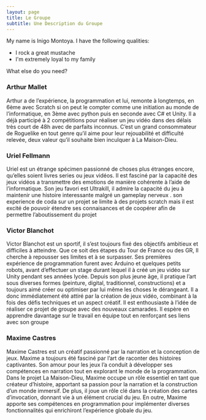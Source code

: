 ```yaml
---
layout: page
title: Le Groupe
subtitle: Une Description du Groupe
---
```


My name is Inigo Montoya. I have the following qualities:

- I rock a great mustache
- I'm extremely loyal to my family

What else do you need?

### Arthur Mallet

Arthur a de l’expérience, la programmation et lui, remonte à longtemps, en 6ème avec Scratch si on peut le compter comme une initiation au monde de l’informatique, en 3ème avec python puis en seconde avec C# et Unity.
Il a déjà participé à 2 compétitions pour réaliser un jeu vidéo dans des délais très court de 48h avec de parfaits inconnus.
C’est un grand consommateur de Roguelike en tout genre qu’il aime pour leur rejouabilité et difficulté relevée, deux valeur qu’il souhaite bien inculquer à La Maison-Dieu.

### Uriel Fellmann

Uriel est un étrange spécimen passionné de choses plus étranges encore, qu’elles soient livres series ou jeux vidéos.
Il est fasciné par la capacité des jeux vidéos a transmettre des emotions de manière cohérente à l’aide de l’informatique.
Son jeu favori est Ultrakill, il admire la capacité du jeu à maintenir une histoire interessante malgré un gameplay nerveux .
son experience de coda sur un projet se limite à des projets scratch mais il est excité de pouvoir étendre ses connaisances et de coopérer afin de permettre l’aboutissement du projet

### Victor Blanchot

Victor Blanchot est un sportif, il s’est toujours fixé des objectifs ambitieux et difficiles à atteindre. Que ce soit des étapes du Tour de France ou des GR, Il cherche à repousser ses limites et à se surpasser.
Ses premières expérience de programmation furent avec Arduino et quelques petits robots, avant d’effectuer un stage durant lequel il à créé un jeu vidéo sur Unity pendant ses années lycée. 
Depuis son plus jeune âge, il pratique l’art sous diverses formes (peinture, digital, traditionnel, constructions) et a toujours aimé créer ou optimiser par lui même les choses le dérangeant. 
Il a donc immédiatement été attiré par la création de jeux vidéo, combinant à la fois des défis techniques et un aspect créatif. 
Il est enthousiaste à l’idée de réaliser ce projet de groupe avec des nouveaux camarades. 
Il espère en apprendre davantage sur le travail en équipe tout en renforçant ses liens avec son groupe

### Maxime Castres

Maxime Castres est un créatif passionné par la narration et la conception de jeux. Maxime a toujours été fasciné par l’art de raconter des histoires captivantes. 
Son amour pour les jeux l’a conduit à développer ses compétences en narration tout en explorant le monde de la programmation.
Dans le projet La Maison-Dieu, Maxime occupe un rôle essentiel en tant que créateur d’histoire, apportant sa passion pour la narration et la construction d’un monde immersif. 
De plus, il joue un rôle clé dans la création des cartes d’invocation, donnant vie à un élément crucial du jeu. 
En outre, Maxime apporte ses compétences en programmation pour implémenter diverses fonctionnalités qui enrichiront l’expérience globale du jeu.

